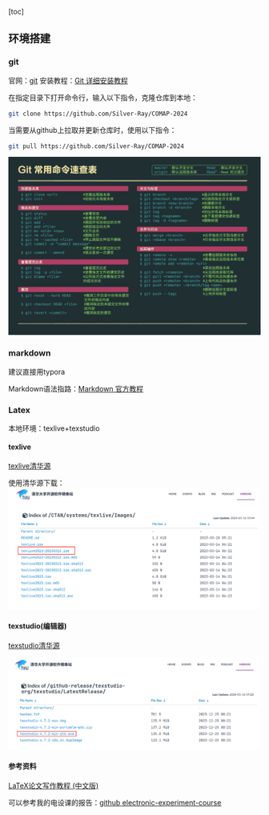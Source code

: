 [toc]

## 环境搭建

### git
官网：[git](https://git-scm.com/)
安装教程：[Git 详细安装教程](https://blog.csdn.net/mukes/article/details/115693833)

在指定目录下打开命令行，输入以下指令，克隆仓库到本地：
```bash
git clone https://github.com/Silver-Ray/COMAP-2024
```

当需要从github上拉取并更新仓库时，使用以下指令：
```bash
git pull https://github.com/Silver-Ray/COMAP-2024
```

![git常用命令](image/软件准备/1705410272571.png)

### markdown
建议直接用typora

Markdown语法指路：[Markdown 官方教程](https://markdown.com.cn/intro.html)

### Latex
本地环境：texlive+texstudio

#### texlive
  
[texlive清华源](https://mirrors.tuna.tsinghua.edu.cn/CTAN/systems/texlive/Images/)

使用清华源下载：
![texlive](image/软件准备/1705408850923.png)

#### texstudio(编辑器)

[texstudio清华源](https://mirrors.tuna.tsinghua.edu.cn/github-release/texstudio-org/texstudio/LatestRelease/)

![texstudio](image/软件准备/1705409145264.png)

#### 参考资料
[LaTeX论文写作教程 (中文版)](https://github.com/xinychen/latex-cookbook/blob/main/README.md)

可以参考我的电设课的报告：[github electronic-experiment-course](https://github.com/Silver-Ray/electronic-experiment-course)
